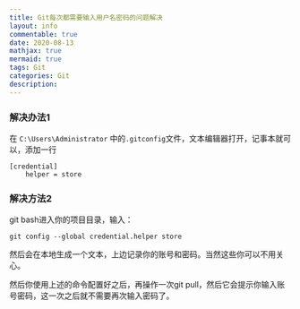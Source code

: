 ```yaml
---
title: Git每次都需要输入用户名密码的问题解决
layout: info
commentable: true
date: 2020-08-13
mathjax: true
mermaid: true
tags: Git
categories: Git
description: 
---
```


### 解决办法1

在 `C:\Users\Administrator` 中的`.gitconfig`文件，文本编辑器打开，记事本就可以，添加一行

```
[credential]
	helper = store
```

### 解决方法2

git bash进入你的项目目录，输入：

```
git config --global credential.helper store
```

然后会在本地生成一个文本，上边记录你的账号和密码。当然这些你可以不用关心。

然后你使用上述的命令配置好之后，再操作一次git pull，然后它会提示你输入账号密码，这一次之后就不需要再次输入密码了。